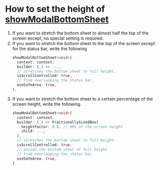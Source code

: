 # How to set the height of [showModalBottomSheet](https://api.flutter.dev/flutter/material/showModalBottomSheet.html)
1. If you want to stretch the bottom sheet to almost half the top of the screen except, no special setting is required.
1. If you want to stretch the bottom sheet to the top of the screen except for the status bar, write the following
    ```dart
    showModalBottomSheet<void>(
      context: context,
      builder: (_) => ...,
      // stretches the bottom sheet to full height.
      isScrollControlled: true,
      // from overlapping the status bar.
      useSafeArea: true,
    ),
    ```
1. If you want to stretch the bottom sheet to a certain percentage of the screen height, write the following.
    ```dart
    showModalBottomSheet<void>(
      context: context,
      builder: (_) => FractionallySizedBox(
        heightFactor: 0.8, // 80% of the screen height
        child: ...,
      ),
      // stretches the bottom sheet to full height.
      isScrollControlled: true,
      // avoids the bottom sheet of full height
      // from overlapping the status bar.
      useSafeArea: true,
    )
    ```
